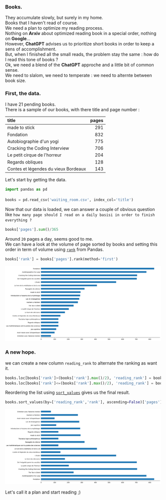 ### Books.

They accumulate slowly, but surely in my home.  
Books that I haven't read of course.  
We need a plan to optimize my reading process.  
Nothing on **Arxiv** about optimized reading book in a special order, nothing on **Google**...  
However, **ChatGPT** advises us to prioritize short books in order to keep a sens of accomplishment.  
But, when I finished all the small reads, the problem stay the same : how do I read this tone of books ?  
Ok, we need a blend of the **ChatGPT** approche and a little bit of common sense.  
We need to slalom, we need to temperate : we need to alternte between book size.  

### First, the data.

I have 21 pending books.  
There is a sample of our books, with there title and page number :

| title                                         |   pages |
|:----------------------------------------------|--------:|
| made to stick                                 |     291 |
| Fondation                                     |     832 |
| Autobiographie d'un yogi                      |     775 |
| Cracking the Coding Interview                 |     706 |
| Le petit cirque de l'horreur                  |     204 |
| Regards obliques                              |     128 |
| Contes et légendes du vieux Bordeaux          |     143 |

Let's start by getting the data.

```python
import pandas as pd

books = pd.read_csv('waiting_room.csv', index_col='title')
```

Now that our data is loaded, we can answer a couple of obvious question like `how many page should I read on a daily basisi in order to finish everything ?`

```python
books['pages'].sum()/365
```

Around `20` pages a day, seems good to me.  
We can have a look at the volume of page sorted by books and setting this order in term of volume using [`rank`](https://pandas.pydata.org/docs/reference/api/pandas.DataFrame.rank.html) from Pandas.

```python
books['rank'] = books['pages'].rank(method='first')
```

![](misc/books_rank.png)

### A new hope.

we can create a new column `reading_rank` to alternate the ranking as want it.

```python
books.loc[books['rank']>(books['rank'].max()/2), 'reading_rank'] = books[books['rank']>(books['rank'].max()/2)]['pages'].rank(method='first')
books.loc[books['rank']<=(books['rank'].max()/2), 'reading_rank'] = books[books['rank']<=(books['rank'].max()/2)]['pages'].rank(method='first')
```

Reordering the list using [`sort_values`](https://pandas.pydata.org/docs/reference/api/pandas.DataFrame.sort_values.html) gives us the final result.

```python
books.sort_values(by=['reading_rank','rank'], ascending=False)['pages']
```

![](misc/books_reranked.png)

Let's call it a plan and start reading ;)
